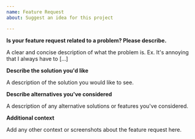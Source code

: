 ```yaml
---
name: Feature Request
about: Suggest an idea for this project

---
```


**Is your feature request related to a problem? Please describe.**

A clear and concise description of what the problem is. Ex. It's annoying that I always have to [...]

**Describe the solution you'd like**

A description of the solution you would like to see.

**Describe alternatives you've considered**

A description of any alternative solutions or features you've considered.

**Additional context**

Add any other context or screenshots about the feature request here.
